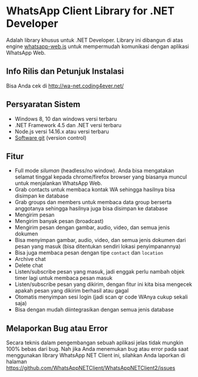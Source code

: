 # WhatsApp Client Library for .NET Developer

Adalah library khusus untuk .NET Developer. Library ini dibangun di atas engine [whatsapp-web.js](https://github.com/pedroslopez/whatsapp-web.js/) untuk mempermudah komunikasi dengan aplikasi WhatsApp Web.

## Info Rilis dan Petunjuk Instalasi

Bisa Anda cek di http://wa-net.coding4ever.net/

## Persyaratan Sistem

* Windows 8, 10 dan windows versi terbaru
* .NET Framework 4.5 dan .NET versi terbaru
* Node.js versi 14.16.x atau versi terbaru
* [Software git](https://git-scm.com/downloads) (version control)

## Fitur

* Full mode *siluman* (headless/no window). Anda bisa mengatakan selamat tinggal kepada  chrome/firefox browser yang biasanya muncul untuk menjalankan WhatsApp Web.
* Grab contacts untuk membaca kontak WA sehingga hasilnya bisa disimpan ke database
* Grab groups dan members untuk membaca data group berserta anggotanya sehingga hasilnya juga bisa disimpan ke database
* Mengirim pesan
* Mengirim banyak pesan (broadcast)
* Mengirim pesan dengan gambar, audio, video, dan semua jenis dokumen
* Bisa menyimpan gambar, audio, video, dan semua jenis dokumen dari pesan yang masuk (bisa ditentukan sendiri lokasi penyimpanannya)
* Bisa juga membaca pesan dengan tipe `contact` dan `location`
* Archive chat
* Delete chat
* Listen/subscribe pesan yang masuk, jadi enggak perlu nambah objek timer lagi untuk membaca pesan masuk
* Listen/subscribe pesan yang dikirim, dengan fitur ini kita bisa mengecek apakah pesan yang dikirim berhasil atau gagal
* Otomatis menyimpan sesi login (jadi scan qr code WAnya cukup sekali saja)
* Bisa dengan mudah diintegrasikan dengan semua jenis database

## Melaporkan Bug atau Error

Secara teknis dalam pengembangan sebuah aplikasi jelas tidak mungkin 100% bebas dari bug. Nah jika Anda menemukan bug atau error pada saat menggunakan library WhatsApp NET Client ini, silahkan Anda laporkan di halaman https://github.com/WhatsAppNETClient/WhatsAppNETClient2/issues